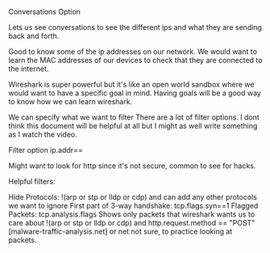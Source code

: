 Conversations Option

Lets us see conversations to see the different ips and what they are sending back and forth.

Good to know some of the ip addresses on our network. We would want to learn the MAC addresses of our devices to check that they are connected to the internet.

Wireshark is super powerful but it's like an open world sandbox where we would want to have a specific goal in mind.
Having goals will be a good way to know how we can learn wireshark. 

We can specify what we want to filter
There are a lot of filter options. I dont think this document will be helpful at all but I might as well write something as I watch the video.

Filter option
ip.addr==<ip-address>

Might want to look for http since it's not secure, common to see for hacks.


Helpful filters:

Hide Protocols: !\(arp or stp or lldp or cdp) and can add any other protocols we want to ignore
First part of 3-way handshake: tcp.flags.syn==1
Flagged Packets: tcp.analysis.flags Shows only packets that wireshark wants us to care about
!(arp or stp or lldp or cdp) and http.request.method == "POST"
[malware-traffic-analysis.net] or net not sure, to practice looking at packets.



